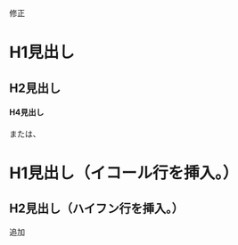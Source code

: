 修正

# H1見出し
## H2見出し
#### H4見出し
または、

H1見出し（イコール行を挿入。）
==================

H2見出し（ハイフン行を挿入。）
---------------------------------

追加